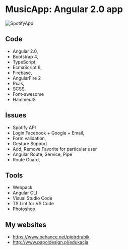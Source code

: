 # MusicApp: Angular 2.0 app


![SpotifyApp](http://papoldesign.pl/cert/spotifyapp1.jpg)

## Code

- Angular 2.0, 
- Bootstrap 4, 
- TypeScript,
- EcmaScript 6,
- Firebase,
- AngularFire 2
- RxJs,
- SCSS, 
- Font-awesome
- HammerJS

## Issues

- Spotify API
- Login Facebook + Google + Email,
- Form validation,
- Gesture Support
- Add, Remove Favorite for particular user
- Angular Route, Service, Pipe
- Route Guard,

## Tools

- Webpack
- Angular CLI
- Visual Studio Code
- TS Lint for VS Code
- Photoshop

## My websites

- https://www.behance.net/piotrdrabik
- http://www.papoldesign.pl/edukacja
